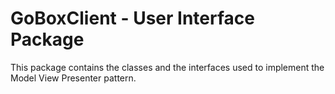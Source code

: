 # GoBoxClient - User Interface Package
This package contains the classes and the interfaces used to implement
the Model View Presenter pattern.